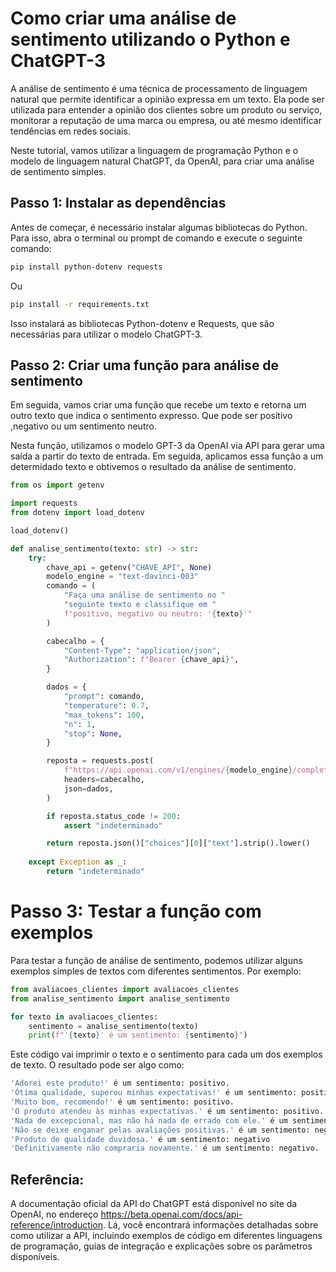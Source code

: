 # Como criar uma análise de sentimento utilizando o Python e ChatGPT-3

A análise de sentimento é uma técnica de processamento de linguagem natural que permite identificar a opinião expressa em um texto. Ela pode ser utilizada para entender a opinião dos clientes sobre um produto ou serviço, monitorar a reputação de uma marca ou empresa, ou até mesmo identificar tendências em redes sociais.

Neste tutorial, vamos utilizar a linguagem de programação Python e o modelo de linguagem natural ChatGPT, da OpenAI, para criar uma análise de sentimento simples.

## Passo 1: Instalar as dependências

Antes de começar, é necessário instalar algumas bibliotecas do Python. Para isso, abra o terminal ou prompt de comando e execute o seguinte comando:

```bash
pip install python-dotenv requests
```

Ou 

```bash
pip install -r requirements.txt
```

Isso instalará as bibliotecas Python-dotenv e Requests, que são necessárias para utilizar o modelo ChatGPT-3.

## Passo 2: Criar uma função para análise de sentimento

Em seguida, vamos criar uma função que recebe um texto e retorna um outro texto que indica o sentimento expresso. Que pode ser positivo ,negativo ou um sentimento neutro.

Nesta função, utilizamos o modelo GPT-3 da OpenAI via API para gerar uma saída a partir do texto de entrada. Em seguida, aplicamos essa função a um determidado texto e obtivemos o resultado da análise de sentimento.

```python
from os import getenv

import requests
from dotenv import load_dotenv

load_dotenv()

def analise_sentimento(texto: str) -> str:
    try:
        chave_api = getenv("CHAVE_API", None)
        modelo_engine = "text-davinci-003"
        comando = (
            "Faça uma análise de sentimento no "
            "seguinte texto e classifique em "
            f"positivo, negativo ou neutro: '{texto}'"
        )

        cabecalho = {
            "Content-Type": "application/json",
            "Authorization": f"Bearer {chave_api}",
        }

        dados = {
            "prompt": comando,
            "temperature": 0.7,
            "max_tokens": 100,
            "n": 1,
            "stop": None,
        }

        reposta = requests.post(
            f"https://api.openai.com/v1/engines/{modelo_engine}/completions",
            headers=cabecalho,
            json=dados,
        )

        if reposta.status_code != 200:
            assert "indeterminado"

        return reposta.json()["choices"][0]["text"].strip().lower()
    
    except Exception as _:
        return "indeterminado"

```

# Passo 3: Testar a função com exemplos

Para testar a função de análise de sentimento, podemos utilizar alguns exemplos simples de textos com diferentes sentimentos. Por exemplo:

```python
from avaliacoes_clientes import avaliacoes_clientes
from analise_sentimento import analise_sentimento

for texto in avaliacoes_clientes:
    sentimento = analise_sentimento(texto)
    print(f"'{texto}' é um sentimento: {sentimento}")
```

Este código vai imprimir o texto e o sentimento para cada um dos exemplos de texto. O resultado pode ser algo como:

```bash
'Adorei este produto!' é um sentimento: positivo.
'Ótima qualidade, superou minhas expectativas!' é um sentimento: positivo.
'Muito bom, recomendo!' é um sentimento: positivo.
'O produto atendeu às minhas expectativas.' é um sentimento: positivo.
'Nada de excepcional, mas não há nada de errado com ele.' é um sentimento: neutro.
'Não se deixe enganar pelas avaliações positivas.' é um sentimento: negativo.
'Produto de qualidade duvidosa.' é um sentimento: negativo
'Definitivamente não compraria novamente.' é um sentimento: negativo.
```

## Referência:

A documentação oficial da API do ChatGPT está disponível no site da OpenAI, no endereço https://beta.openai.com/docs/api-reference/introduction. Lá, você encontrará informações detalhadas sobre como utilizar a API, incluindo exemplos de código em diferentes linguagens de programação, guias de integração e explicações sobre os parâmetros disponíveis.